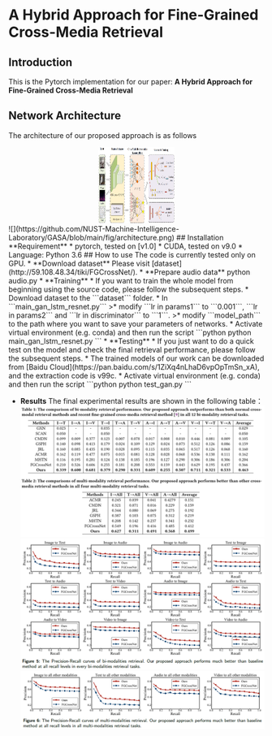 # A Hybrid Approach for Fine-Grained Cross-Media Retrieval
## Introduction
This is the Pytorch implementation for our paper: **A Hybrid Approach for Fine-Grained Cross-Media Retrieval**
## Network Architecture
The architecture of our proposed approach is as follows
<div align=center><img width="150" height="150" src="https://github.com/NUST-Machine-Intelligence-Laboratory/GASA/blob/main/fig/architecture.png"/></div>
![](https://github.com/NUST-Machine-Intelligence-Laboratory/GASA/blob/main/fig/architecture.png)
## Installation
**Requirement**  
* pytorch, tested on [v1.0]  
* CUDA, tested on v9.0  
* Language: Python 3.6
## How to use
The code is currently tested only on GPU.
* **Download dataset**  
Please visit [dataset](http://59.108.48.34/tiki/FGCrossNet/).
* **Prepare audio data**  
python audio.py
* **Training**  
   * If you want to train the whole model from beginning using the source code, please follow the subsequent steps.
      * Download dataset to the ```dataset``` folder.
      * In ```main_gan_lstm_resnet.py```  
      >* modify ```lr in params1``` to ```0.001```, ```lr in params2``` and ```lr in discriminator``` to ```1```.  
      >* modify ```model_path``` to the path where you want to save your parameters of networks.
      * Activate virtual environment (e.g. conda) and then run the script  
      ```python
      python main_gan_lstm_resnet.py
      ```
* **Testing**  
   * If you just want to do a quick test on the model and check the final retrieval performance, please follow the subsequent steps.
      * The trained models of our work can be downloaded from [Baidu Cloud](https://pan.baidu.com/s/1ZiXq4nLhaD6vpOpTmSn_xA), and the extraction code is v99c.
      * Activate virtual environment (e.g. conda) and then run the script  
      ```python
      python test_gan.py
      ```

* **Results**
 The final experimental results are shown in the following table：
 ![](https://github.com/NUST-Machine-Intelligence-Laboratory/GASA/blob/main/fig/table.png)
 ![](https://github.com/NUST-Machine-Intelligence-Laboratory/GASA/blob/main/fig/figure5.png)
 ![](https://github.com/NUST-Machine-Intelligence-Laboratory/GASA/blob/main/fig/figure6.png)
 
